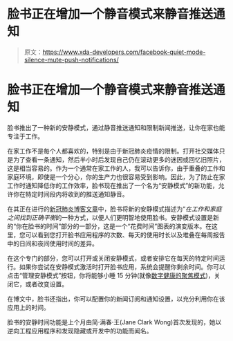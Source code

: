 # 脸书正在增加一个静音模式来静音推送通知

> 原文：<https://www.xda-developers.com/facebook-quiet-mode-silence-mute-push-notifications/>

# 脸书正在增加一个静音模式来静音推送通知

脸书推出了一种新的安静模式，通过静音推送通知和限制新闻推送，让你在家也能专注于工作。

在家工作不是每个人都喜欢的，特别是由于新冠肺炎疫情的限制。打开社交媒体只是为了查看一条通知，然后半小时后发现自己仍在滚动更多的迷因或回忆旧照片，这是相当容易的。作为一个通常在家工作的人，我可以告诉你，由于重叠的工作和家庭环境，即使是一个分心，你的生产力也很容易受到影响。因此，为了防止在家工作时通知降低你的工作效率，脸书现在推出了一个名为“安静模式”的新功能，允许你在特定时间段内将收到的推送通知静音。

在其正在进行的[新冠肺炎博客文章](https://about.fb.com/news/2020/04/coronavirus/#latest)中，脸书将新的安静模式描述为“*在工作和家庭之间找到正确平衡*的一种方式，以便人们更明智地使用脸书。安静模式设置是新的“你在脸书的时间”部分的一部分，这是一个“花费时间”图表的演变版本。在这里，您可以看到您打开脸书应用程序的次数、每天的使用时长以及堆叠在每周报告中的日间和夜间使用时间的差异。

在这个专门的部分，您可以打开或关闭安静模式，或者安排它在每天的特定时间运行。如果你尝试在安静模式激活时打开脸书应用，系统会提醒你剩余时间。你可以点击“管理安静模式”按钮，你将能够小睡 15 分钟(就像[数字健康的聚焦模式](https://www.xda-developers.com/digital-wellbeing-focus-mode-schedules-breaks/))，关闭它，或者改变设置。

在博文中，脸书还指出，你可以配置你的新闻订阅和通知设置，以充分利用你在该应用上的时间。

脸书的安静时间功能是上个月由简·满春·王(Jane Clark Wong)首次发现的，她以逆向工程应用程序和发现隐藏或开发中的功能而闻名。